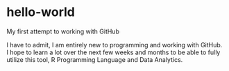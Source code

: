 # hello-world
My first attempt to working with GitHub

I have to admit, I am entirely new to programming and working with GitHub. I hope to learn a lot over the next few weeks and months to be able to fully utilize this tool, R Programming Language and Data Analytics.
